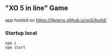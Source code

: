 ## "XO 5 in line" Game
app hosted on https://liknens.github.io/xo5/build/

### Startup local
```
npm i
npm start
```
